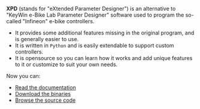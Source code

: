**XPD** (stands for "eXtended Parameter Designer") is an alternative to "KeyWin e-Bike Lab Parameter Designer" software used to program the so-called "Infineon" e-bike controllers.

  * It provides some additional features missing in the original program, and is generally easier to use.
  * It is written in `Python` and is easily extendable to support custom controllers.
  * It is opensource so you can learn how it works and add unique features to it or customize to suit your own needs.

Now you can:

  * [Read the documentation](https://code.google.com/p/xpd-ebike/wiki/Entry)
  * [Download the binaries](https://drive.google.com/folderview?id=0B09H_OVSYJ1tZG04VlR6WHNlMFU&usp=sharing)
  * [Browse the source code](https://code.google.com/p/xpd-ebike/source/browse/trunk)